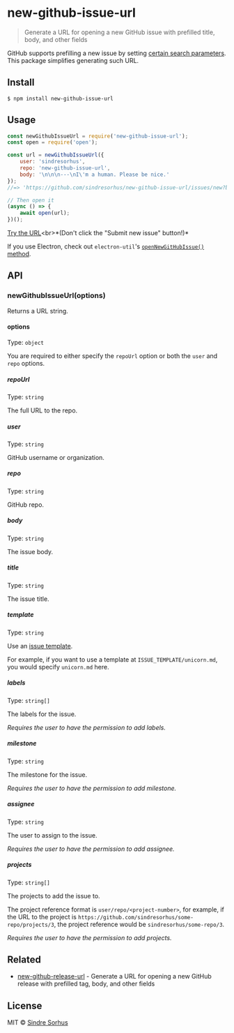 # new-github-issue-url

> Generate a URL for opening a new GitHub issue with prefilled title, body, and other fields

GitHub supports prefilling a new issue by setting [certain search parameters](https://docs.github.com/en/issues/tracking-your-work-with-issues/creating-an-issue#creating-an-issue-from-a-url-query). This package simplifies generating such URL.


## Install

```
$ npm install new-github-issue-url
```


## Usage

```js
const newGithubIssueUrl = require('new-github-issue-url');
const open = require('open');

const url = newGithubIssueUrl({
	user: 'sindresorhus',
	repo: 'new-github-issue-url',
	body: '\n\n\n---\nI\'m a human. Please be nice.'
});
//=> 'https://github.com/sindresorhus/new-github-issue-url/issues/new?body=%0A%0A%0A---%0AI%27m+a+human.+Please+be+nice.'

// Then open it
(async () => {
	await open(url);
})();
```

[Try the URL](https://github.com/sindresorhus/new-github-issue-url/issues/new?body=%0A%0A%0A---%0AI%27m+a+human.+Please+be+nice.)<br>*(Don't click the "Submit new issue" button!)*

If you use Electron, check out `electron-util`'s [`openNewGitHubIssue()` method](https://github.com/sindresorhus/electron-util#opennewgithubissueoptions).


## API

### newGithubIssueUrl(options)

Returns a URL string.

#### options

Type: `object`

You are required to either specify the `repoUrl` option or both the `user` and `repo` options.

##### repoUrl

Type: `string`

The full URL to the repo.

##### user

Type: `string`

GitHub username or organization.

##### repo

Type: `string`

GitHub repo.

##### body

Type: `string`

The issue body.

##### title

Type: `string`

The issue title.

##### template

Type: `string`

Use an [issue template](https://help.github.com/articles/manually-creating-a-single-issue-template-for-your-repository/).

For example, if you want to use a template at `ISSUE_TEMPLATE/unicorn.md`, you would specify `unicorn.md` here.

##### labels

Type: `string[]`

The labels for the issue.

*Requires the user to have the permission to add labels.*

##### milestone

Type: `string`

The milestone for the issue.

*Requires the user to have the permission to add milestone.*

##### assignee

Type: `string`

The user to assign to the issue.

*Requires the user to have the permission to add assignee.*

##### projects

Type: `string[]`

The projects to add the issue to.

The project reference format is `user/repo/<project-number>`, for example, if the URL to the project is `https://github.com/sindresorhus/some-repo/projects/3`, the project reference would be `sindresorhus/some-repo/3`.

*Requires the user to have the permission to add projects.*


## Related

- [new-github-release-url](https://github.com/sindresorhus/new-github-release-url) - Generate a URL for opening a new GitHub release with prefilled tag, body, and other fields


## License

MIT © [Sindre Sorhus](https://sindresorhus.com)
